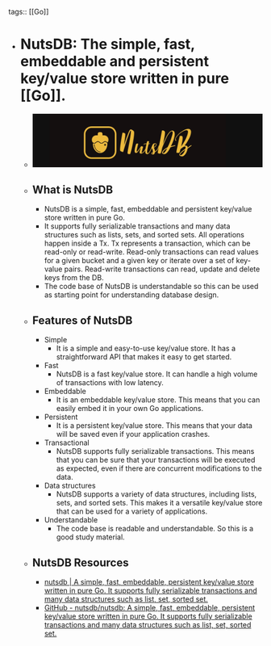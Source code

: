tags:: [[Go]]

- # NutsDB: The simple, fast, embeddable and persistent key/value store written in pure [[Go]].
	- ![nutsdb.png](../assets/nutsdb_1689606981293_0.png)
	- ## What is NutsDB
		- NutsDB is a simple, fast, embeddable and persistent key/value store written in pure Go.
		- It supports fully serializable transactions and many data structures such as lists, sets, and sorted sets. All operations happen inside a Tx. Tx represents a transaction, which can be read-only or read-write. Read-only transactions can read values for a given bucket and a given key or iterate over a set of key-value pairs. Read-write transactions can read, update and delete keys from the DB.
		- The code base of NutsDB is understandable so this can be used as starting point for understanding database design.
	- ## Features of NutsDB
		- Simple
			- It is a simple and easy-to-use key/value store. It has a straightforward API that makes it easy to get started.
		- Fast
			- NutsDB is a fast key/value store. It can handle a high volume of transactions with low latency.
		- Embeddable
			- It is an embeddable key/value store. This means that you can easily embed it in your own Go applications.
		- Persistent
			- It is a persistent key/value store. This means that your data will be saved even if your application crashes.
		- Transactional
			- NutsDB supports fully serializable transactions. This means that you can be sure that your transactions will be executed as expected, even if there are concurrent modifications to the data.
		- Data structures
			- NutsDB supports a variety of data structures, including lists, sets, and sorted sets. This makes it a versatile key/value store that can be used for a variety of applications.
		- Understandable
			- The code base is readable and understandable. So this is a good study material.
	- ## NutsDB Resources
		- [nutsdb | A simple, fast, embeddable, persistent key/value store written in pure Go. It supports fully serializable transactions and many data structures such as list, set, sorted set.](https://nutsdb.github.io/nutsdb/)
		- [GitHub - nutsdb/nutsdb: A simple, fast, embeddable, persistent key/value store written in pure Go. It supports fully serializable transactions and many data structures such as  list, set, sorted set.](https://github.com/nutsdb/nutsdb)